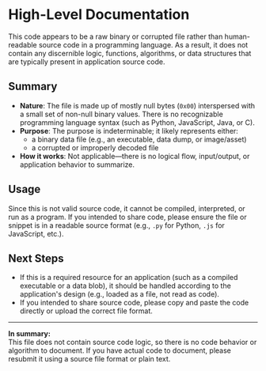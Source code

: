 # High-Level Documentation

This code appears to be a raw binary or corrupted file rather than human-readable source code in a programming language. As a result, it does not contain any discernible logic, functions, algorithms, or data structures that are typically present in application source code.

## Summary

- **Nature**: The file is made up of mostly null bytes (`0x00`) interspersed with a small set of non-null binary values. There is no recognizable programming language syntax (such as Python, JavaScript, Java, or C).
- **Purpose**: The purpose is indeterminable; it likely represents either:
  - a binary data file (e.g., an executable, data dump, or image/asset)
  - a corrupted or improperly decoded file
- **How it works**: Not applicable—there is no logical flow, input/output, or application behavior to summarize.

## Usage

Since this is not valid source code, it cannot be compiled, interpreted, or run as a program. If you intended to share code, please ensure the file or snippet is in a readable source format (e.g., `.py` for Python, `.js` for JavaScript, etc.).

## Next Steps

- If this is a required resource for an application (such as a compiled executable or a data blob), it should be handled according to the application's design (e.g., loaded as a file, not read as code).
- If you intended to share source code, please copy and paste the code directly or upload the correct file format.

---

**In summary:**  
This file does not contain source code logic, so there is no code behavior or algorithm to document. If you have actual code to document, please resubmit it using a source file format or plain text.